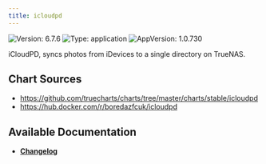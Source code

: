 ```yaml
---
title: icloudpd
---
```


![Version: 6.7.6](https://img.shields.io/badge/Version-6.7.6-informational?style=flat-square) ![Type: application](https://img.shields.io/badge/Type-application-informational?style=flat-square) ![AppVersion: 1.0.730](https://img.shields.io/badge/AppVersion-1.0.730-informational?style=flat-square)

iCloudPD, syncs photos from iDevices to a single directory on TrueNAS.

## Chart Sources

- https://github.com/truecharts/charts/tree/master/charts/stable/icloudpd
- https://hub.docker.com/r/boredazfcuk/icloudpd

## Available Documentation

- [**Changelog**](./CHANGELOG.md)
